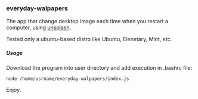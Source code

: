 ### everyday-walpapers
The app that change desktop image each time when you restart a computer, using [unsplash](https://unsplash.com/).

Tested only a ubuntu-based distro like Ubuntu, Elenetary, Mint, etc.

##### Usage

Download the program into user directory and add execution in .bashrc file:
```
node /home/usrname/everyday-walpapers/index.js
```
Enjoy.
